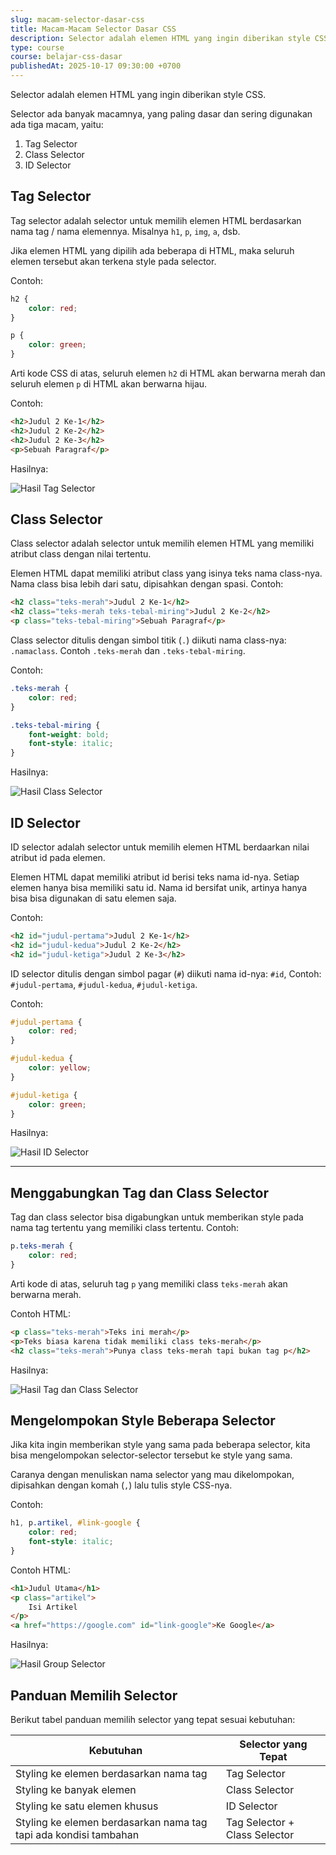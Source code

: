 ```yaml
---
slug: macam-selector-dasar-css
title: Macam-Macam Selector Dasar CSS
description: Selector adalah elemen HTML yang ingin diberikan style CSS. Ada tiga selector dasar, Tag, Class dan Id Selector
type: course
course: belajar-css-dasar
publishedAt: 2025-10-17 09:30:00 +0700
---
```


Selector adalah elemen HTML yang ingin diberikan style CSS.

Selector ada banyak macamnya, yang paling dasar dan sering digunakan ada tiga macam, yaitu:

1. Tag Selector
2. Class Selector
3. ID Selector

## Tag Selector

Tag selector adalah selector untuk memilih elemen HTML berdasarkan nama tag / nama elemennya. Misalnya `h1`, `p`, `img`, `a`, dsb.

Jika elemen HTML yang dipilih ada beberapa di HTML, maka seluruh elemen tersebut akan terkena style pada selector.

Contoh:

```css
h2 {
    color: red;
}

p {
    color: green;
}
```

Arti kode CSS di atas, seluruh elemen `h2` di HTML akan berwarna merah dan seluruh elemen `p` di HTML akan berwarna hijau.

Contoh:

```html
<h2>Judul 2 Ke-1</h2>
<h2>Judul 2 Ke-2</h2>
<h2>Judul 2 Ke-3</h2>
<p>Sebuah Paragraf</p>
```

Hasilnya:

![Hasil Tag Selector](./images/4-macam-selector-dasar-css/hasil-tag-selector.png)

## Class Selector

Class selector adalah selector untuk memilih elemen HTML yang memiliki atribut class dengan nilai tertentu.

Elemen HTML dapat memiliki atribut class yang isinya teks nama class-nya. Nama class bisa lebih dari satu, dipisahkan dengan spasi. Contoh:

```html
<h2 class="teks-merah">Judul 2 Ke-1</h2>
<h2 class="teks-merah teks-tebal-miring">Judul 2 Ke-2</h2>
<p class="teks-tebal-miring">Sebuah Paragraf</p>
```

Class selector ditulis dengan simbol titik (`.`) diikuti nama class-nya: `.namaclass`. Contoh `.teks-merah` dan `.teks-tebal-miring`.

Contoh:

```css
.teks-merah {
    color: red;
}

.teks-tebal-miring {
    font-weight: bold;
    font-style: italic;
}
```

Hasilnya:

![Hasil Class Selector](./images/4-macam-selector-dasar-css/hasil-class-selector.png)

## ID Selector

ID selector adalah selector untuk memilih elemen HTML berdaarkan nilai atribut id pada elemen.

Elemen HTML dapat memiliki atribut id berisi teks nama id-nya. Setiap elemen hanya bisa memiliki satu id. Nama id bersifat unik, artinya hanya bisa bisa digunakan di satu elemen saja.

Contoh:

```html
<h2 id="judul-pertama">Judul 2 Ke-1</h2>
<h2 id="judul-kedua">Judul 2 Ke-2</h2>
<h2 id="judul-ketiga">Judul 2 Ke-3</h2>
```

ID selector ditulis dengan simbol pagar (`#`) diikuti nama id-nya: `#id`, Contoh: `#judul-pertama`, `#judul-kedua`, `#judul-ketiga`.

Contoh:

```css
#judul-pertama {
    color: red;
}

#judul-kedua {
    color: yellow;
}

#judul-ketiga {
    color: green;
}
```

Hasilnya:

![Hasil ID Selector](./images/4-macam-selector-dasar-css/hasil-id-selector.png)

---

## Menggabungkan Tag dan Class Selector

Tag dan class selector bisa digabungkan untuk memberikan style pada nama tag tertentu yang memiliki class tertentu. Contoh:

```css
p.teks-merah {
    color: red;
}
```

Arti kode di atas, seluruh tag `p` yang memiliki class `teks-merah` akan berwarna merah.

Contoh HTML:

```html
<p class="teks-merah">Teks ini merah</p>
<p>Teks biasa karena tidak memiliki class teks-merah</p>
<h2 class="teks-merah">Punya class teks-merah tapi bukan tag p</h2>
```

Hasilnya:

![Hasil Tag dan Class Selector](./images/4-macam-selector-dasar-css/hasil-tag-class-selector.png)

## Mengelompokan Style Beberapa Selector

Jika kita ingin memberikan style yang sama pada beberapa selector, kita bisa mengelompokan selector-selector tersebut ke style yang sama.

Caranya dengan menuliskan nama selector yang mau dikelompokan, dipisahkan dengan komah (`,`) lalu tulis style CSS-nya.

Contoh:

```css
h1, p.artikel, #link-google {
    color: red;
    font-style: italic;
}
```

Contoh HTML:

```html
<h1>Judul Utama</h1>
<p class="artikel">
    Isi Artikel
</p>
<a href="https://google.com" id="link-google">Ke Google</a>
```

Hasilnya:

![Hasil Group Selector](./images/4-macam-selector-dasar-css/hasil-group-selector.png)

## Panduan Memilih Selector

Berikut tabel panduan memilih selector yang tepat sesuai kebutuhan:

| Kebutuhan | Selector yang Tepat |
| -------- | -------- |
| Styling ke elemen berdasarkan nama tag     | Tag Selector     |
| Styling ke banyak elemen     | Class Selector     |
| Styling ke satu elemen khusus     | ID Selector     |
| Styling ke elemen berdasarkan nama tag tapi ada kondisi tambahan     | Tag Selector + Class Selector    |
